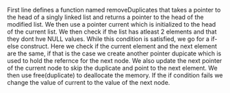 First line defines a function named removeDuplicates that takes a pointer to the head of a singly linked list and returns a pointer to the head of the modified list. We then use a pointer current which is initialized to the head of the current list. We then check if the list has atleast 2 elements and that they dont hve NULL values. While this condition is satisfied, we go for a if-else construct. Here we check if the current element and the next element are the same, if that is the case we create another pointer dupicate which is used to hold the refernce for the next node. We also update the next pointer of the current node to skip the duplicate and point to the next element. We then use free(duplicate) to deallocate the memory. If the if condition fails we change the value of current to the value of the next node.